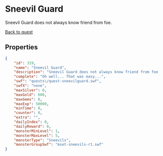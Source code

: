 # Sneevil Guard

Sneevil Guard does not always know friend from foe.

[Back to quest](../quests.md)

## Properties

```json
{
    "id": 319,
    "name": "Sneevil Guard",
    "description": "Sneevil Guard does not always know friend from foe.",
    "complete": "Oh well... That was easy...",
    "swf": "quests\/quest-sneevilguard.swf",
    "swfX": "none",
    "maxSilver": 0,
    "maxGold": 600,
    "maxGems": 0,
    "maxExp": 50000,
    "minTime": 0,
    "counter": 0,
    "extra": "",
    "dailyIndex": 0,
    "dailyReward": 0,
    "monsterMinLevel": 1,
    "monsterMaxLevel": 5,
    "monsterType": "Sneevils",
    "monsterGroupSwf": "mset-sneevils-r1.swf"
}
```

